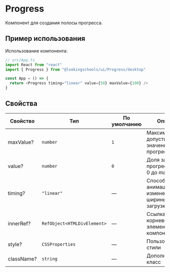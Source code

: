 # Progress

<!-- description:start -->

Компонент для создания полосы прогресса.

<!-- description:end -->

## Пример использования

Использование компонента:

```ts
// src/App.ts
import React from "react"
import { Progress } from "@lookingschools/ui/Progress/desktop"

const App = () => {
  return <Progress timing="linear" value={50} maxValue={100} />
}
```

## Свойства

<!-- props:start -->

| Свойство   | Тип                         | По умолчанию | Описание                                                 |
| ---------- | --------------------------- | ------------ | -------------------------------------------------------- |
| maxValue?  | `number`                    | `1`          | Максимальное допустимое значение прогресс бара           |
| value?     | `number`                    | `0`          | Доля загрузки прогресс бара от 0 до maxValue             |
| timing?    | `"linear"`                  | —            | Способ CSS-анимации при изменении ширины полосы загрузки |
| innerRef?  | `RefObject<HTMLDivElement>` | —            | Ссылка на корневой DOM-элемент компонента                |
| style?     | `CSSProperties`             | —            | Пользовательские стили                                   |
| className? | `string`                    | —            | Дополнительный класс                                     |

<!-- props:end -->
